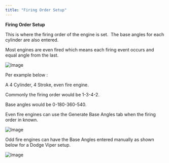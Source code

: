 ```yaml
---
title: "Firing Order Setup"
---
```


**Firing Order Setup**


This is where the firing order of the engine is set.&nbsp; The base angles for each cylinder are also entered. &nbsp;

Most engines are even fired which means each firing event occurs and equal angle from the last. &nbsp;


![Image](</lib/Untitled270.png>)


Per example below :&nbsp;

A 4 Cylinder, 4 Stroke, even fire engine. &nbsp;

Commonly the firing order would be 1-3-4-2. &nbsp;

Base angles would be 0-180-360-540.&nbsp;


Even fire engines can use the Generate Base Angles tab when the firing order in known.



![Image](</lib/NewItem11.png>)


Odd fire engines can have the Base Angles entered manually as shown below for a Dodge Viper setup.


![Image](</lib/NewItem734.png>)
